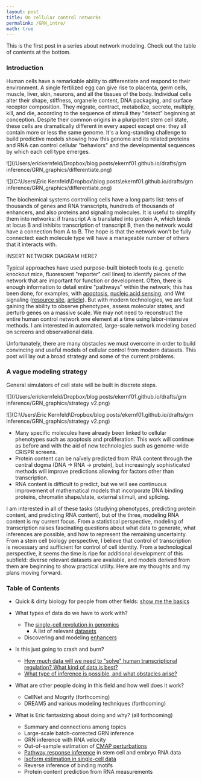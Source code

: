 ```yaml
---
layout: post
title: On cellular control networks
permalink: /GRN_intro/
math: true
---
```


This is the first post in a series about network modeling. Check out the table of contents at the bottom. 

### Introduction

Human cells have a remarkable ability to differentiate and respond to their environment. A single fertilized egg can give rise to placenta, germ cells, muscle, liver, skin, neurons, and all the tissues of the body. Individual cells alter their shape, stiffness, organelle content, DNA packaging, and surface receptor composition. They migrate, contract, metabolize, secrete, multiply, kill, and die, according to the sequence of stimuli they "detect" beginning at conception. Despite their common origins in a pluripotent stem cell state, these cells are dramatically different in every aspect except one: they all contain more or less the same genome. It's a long-standing challenge to build predictive models showing how this genome and its related proteins and RNA can control cellular "behaviors" and the developmental sequences by which each cell type emerges.

![](/Users/erickernfeld/Dropbox/blog posts/ekernf01.github.io/drafts/grn inference/GRN_graphics/differentiate.png)



![](C:\Users\Eric Kernfeld\Dropbox\blog posts\ekernf01.github.io/drafts/grn inference/GRN_graphics/differentiate.png)

The biochemical systems controlling cells have a long parts list: tens of thousands of genes and RNA transcripts, hundreds of thousands of enhancers, and also proteins and signaling molecules. It is useful to simplify them into networks: if transcript A is translated into protein A, which binds at locus B and inhibits transcription of transcript B, then the network would have a connection from A to B. The hope is that the network won't be fully connected: each molecule type will have a manageable number of others that it interacts with. 

INSERT NETWORK DIAGRAM HERE?

Typical approaches have used purpose-built biotech tools (e.g. genetic knockout mice, fluorescent "reporter" cell lines) to identify pieces of the network that are important for function or development. Often, there is enough information to detail entire "pathways" within the network; this has been done, for examples, with [apoptosis](https://www.ncbi.nlm.nih.gov/pmc/articles/PMC2117903/), [nucleic acid sensing](https://www.cell.com/action/showPdf?pii=S1074-7613%2816%2930107-8), and Wnt signaling ([resource site](http://web.stanford.edu/group/nusselab/cgi-bin/wnt/), [article](http://web.stanford.edu/group/nusselab/cgi-bin/wnt/sites/default/files/reviews/Cell%202012%20Clevers.pdf)). But with modern technologies, we are fast gaining the ability to observe phenotypes, assess molecular states, and perturb genes on a massive scale. We may not need to reconstruct the entire human control network one element at a time using labor-intensive methods. I am interested in automated, large-scale network modeling based on screens and observational data. 

Unfortunately, there are many obstacles we must overcome in order to build convincing and useful models of cellular control from modern datasets. This post will lay out a broad strategy and some of the current problems.

### A vague modeling strategy

General simulators of cell state will be built in discrete steps. 

![](/Users/erickernfeld/Dropbox/blog posts/ekernf01.github.io/drafts/grn inference/GRN_graphics/strategy v2.png)

![](C:\Users\Eric Kernfeld\Dropbox/blog posts/ekernf01.github.io/drafts/grn inference/GRN_graphics/strategy v2.png)

- Many specific molecules have already been linked to cellular phenotypes such as apoptosis and proliferation. This work will continue as before and with the aid of new technologies such as genome-wide CRISPR screens. 
- Protein content can be naïvely predicted from RNA content through the central dogma (DNA -> RNA -> protein), but increasingly sophisticated methods will improve predictions allowing for factors other than transcription. 
- RNA content is difficult to predict, but we will see continuous improvement of mathematical models that incorporate DNA binding proteins, chromatin shape/state, external stimuli, and splicing. 

I am interested in all of these tasks (studying phenotypes, predicting protein content, and predicting RNA content), but of the three, modeling RNA content is my current focus. From a statistical perspective, modeling of transcription raises fascinating questions about what data to generate, what inferences are possible, and how to represent the remaining uncertainty. From a stem cell biology perspective, I believe that control of transcription is necessary and sufficient for control of cell identity. From a technological perspective, it seems the time is ripe for additional development of this subfield: diverse relevant datasets are available, and models derived from them are beginning to show practical utility. Here are my thoughts and my plans moving forward.

### Table of Contents

- Quick & dirty biology for people from other fields: [show me the basics](https://ekernf01.github.io/bio_intro)
- What types of data do we have to work with?
    - The [single-cell revolution in genomics](https://ekernf01.github.io/GRN_sc_rev)
        - A list of relevant [datasets](https://ekernf01.github.io/GRN_datasets)
    - Discovering and modeling [enhancers](https://ekernf01.github.io/GRN_enhancers)
- Is this just going to crash and burn?
  
    - [How much data will we need to "solve" human transcriptional regulation? What kind of data is best?](https://ekernf01.github.io/GRN_akutsu)
    - [What type of inference is possible, and what obstacles arise?](https://ekernf01.github.io/GRN_stat_issues)

- What are other people doing in this field and how well does it work?
    - CellNet and Mogrify (forthcoming)
    - DREAM5 and various modeling techniques (forthcoming)


- What is Eric fantasizing about doing and why? (all forthcoming)
    - Summary and connections among topics 
    - Large-scale batch-corrected GRN inference
    - GRN inference with RNA velocity
    - Out-of-sample estimation of [CMAP perturbations](https://ekernf01.github.io/GRN_cmap)
    - [Pathway response inference](https://ekernf01.github.io/GRN_dev_progeny) in stem cell and embryo RNA data
    - [Isoform estimation in single-cell data](https://ekernf01.github.io/GRN_isoforms)
    - Reverse inference of binding motifs
    - Protein content prediction from RNA measurements
